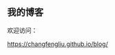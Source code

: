 ## 我的博客

欢迎访问：

<a href="https://changfengliu.github.io/blog/" target="_blank">https://changfengliu.github.io/blog/</a>
